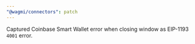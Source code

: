 ```yaml
---
"@wagmi/connectors": patch
---
```


Captured Coinbase Smart Wallet error when closing window as EIP-1193 `4001` error.
